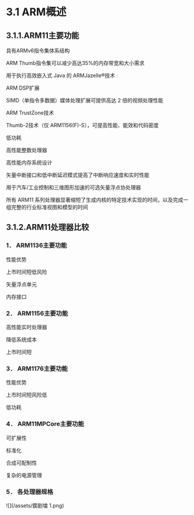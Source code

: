 # 3.1 ARM概述 

## 3.1.1.ARM11主要功能
具有ARMv6指令集体系结构

ARM Thumb指令集可以减少高达35%的内存带宽和大小需求

用于执行高效嵌入式 Java 的 ARMJazelle®技术

ARM DSP扩展

SIMD（单指令多数据）媒体处理扩展可提供高达 2 倍的视频处理性能

ARM TrustZone技术

Thumb-2技术（仅 ARM1156(F)-S），可提高性能、能效和代码密度

低功耗

高性能整数处理器

高性能内存系统设计

矢量中断接口和低中断延迟模式提高了中断响应速度和实时性能

用于汽车/工业控制和三维图形加速的可选矢量浮点协处理器

所有 ARM11 系列处理器显著缩短了生成内核的特定技术实现的时间，以及完成一组完整的行业标准视图和模型的时间

## 3.1.2.ARM11处理器比较 
### 1． ARM1136主要功能
性能优势

上市时间短低风险

矢量浮点单元

内存接口

### 2． ARM1156主要功能

高性能实时处理器

降低系统成本

上市时间短


### 3． ARM1176主要功能

性能优势

上市时间短风险低

低功耗
### 4． ARM11MPCore主要功能
可扩展性

标准化

合成可配制性

复杂的电源管理

### 5． 各处理器规格

![](/assets/鍥剧墖 1.png)






